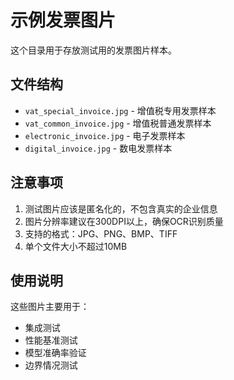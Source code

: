 # 示例发票图片

这个目录用于存放测试用的发票图片样本。

## 文件结构

- `vat_special_invoice.jpg` - 增值税专用发票样本
- `vat_common_invoice.jpg` - 增值税普通发票样本
- `electronic_invoice.jpg` - 电子发票样本
- `digital_invoice.jpg` - 数电发票样本

## 注意事项

1. 测试图片应该是匿名化的，不包含真实的企业信息
2. 图片分辨率建议在300DPI以上，确保OCR识别质量
3. 支持的格式：JPG、PNG、BMP、TIFF
4. 单个文件大小不超过10MB

## 使用说明

这些图片主要用于：
- 集成测试
- 性能基准测试
- 模型准确率验证
- 边界情况测试 